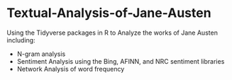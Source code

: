 # Textual-Analysis-of-Jane-Austen
Using the Tidyverse packages in R to Analyze the works of Jane Austen including:

> 
  * N-gram analysis
  * Sentiment Analysis using the Bing, AFINN, and NRC sentiment libraries
  * Network Analysis of word frequency
  

